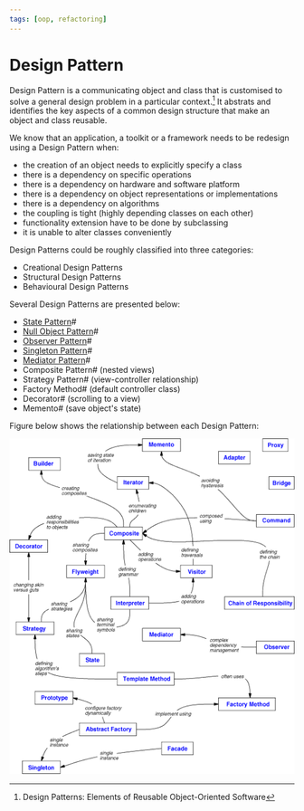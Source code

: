 ```yaml
---
tags: [oop, refactoring]
---
```


# Design Pattern

Design Pattern is a communicating object and class that is customised to solve a
general design problem in a particular context.[^gangOfFour] It abstrats and
identifies the key aspects of a common design structure that make an object and
class reusable.

We know that an application, a toolkit or a framework needs to be redesign using
a Design Pattern when:
- the creation of an object needs to explicitly specify a class
- there is a dependency on specific operations
- there is a dependency on hardware and software platform
- there is a dependency on object representations or implementations
- there is a dependency on algorithms
- the coupling is tight (highly depending classes on each other)
- functionality extension have to be done by subclassing
- it is unable to alter classes conveniently

Design Patterns could be roughly classified into three categories:
- Creational Design Patterns
- Structural Design Patterns
- Behavioural Design Patterns

Several Design Patterns are presented below:
- [State Pattern](202210211637.md)#
- [Null Object Pattern](202211162216.md)#
- [Observer Pattern](202211231132.md)#
- [Singleton Pattern](202211231900.md)#
- [Mediator Pattern](202211241530.md)#
- Composite Pattern# (nested views)
- Strategy Pattern# (view-controller relationship)
- Factory Method# (default controller class)
- Decorator# (scrolling to a view)
- Memento# (save object's state)

Figure below shows the relationship between each Design Pattern:

![design patterns' relationships](./pic/design-patterns-relationships-graph.bmp)

[^gangOfFour]: Design Patterns: Elements of Reusable Object-Oriented Software
